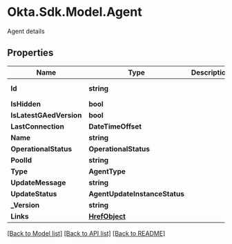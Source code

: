 # Okta.Sdk.Model.Agent
Agent details

## Properties

Name | Type | Description | Notes
------------ | ------------- | ------------- | -------------
**Id** | **string** |  | [optional] [readonly] 
**IsHidden** | **bool** |  | [optional] 
**IsLatestGAedVersion** | **bool** |  | [optional] 
**LastConnection** | **DateTimeOffset** |  | [optional] 
**Name** | **string** |  | [optional] 
**OperationalStatus** | **OperationalStatus** |  | [optional] 
**PoolId** | **string** |  | [optional] 
**Type** | **AgentType** |  | [optional] 
**UpdateMessage** | **string** |  | [optional] 
**UpdateStatus** | **AgentUpdateInstanceStatus** |  | [optional] 
**_Version** | **string** |  | [optional] 
**Links** | [**HrefObject**](HrefObject.md) |  | [optional] 

[[Back to Model list]](../README.md#documentation-for-models) [[Back to API list]](../README.md#documentation-for-api-endpoints) [[Back to README]](../README.md)

